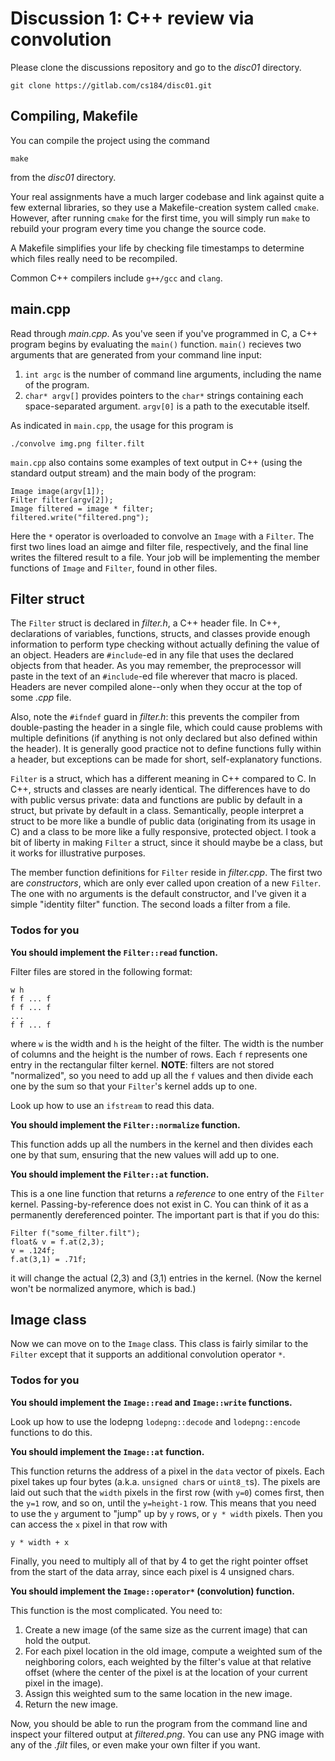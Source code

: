 # Discussion 1: C++ review via convolution

Please clone the discussions repository and go to the *disc01* directory.

    git clone https://gitlab.com/cs184/disc01.git

## Compiling, Makefile
You can compile the project using the command

    make

from the *disc01* directory.

Your real assignments have a much larger codebase and link against quite a few external libraries, so they use a Makefile-creation system called `cmake`. However, after running `cmake` for the first time, you will simply run `make` to rebuild your program every time you change the source code.

A Makefile simplifies your life by checking file timestamps to determine which files really need to be recompiled.

Common C++ compilers include `g++/gcc` and `clang`.

## main.cpp

Read through *main.cpp*. As you've seen if you've programmed in C, a C++ program begins by evaluating the `main()` function. `main()` recieves two arguments that are generated from your command line input:

1. `int argc` is the number of command line arguments, including the name of the program.
2. `char* argv[]` provides pointers to the `char*` strings containing each space-separated argument. `argv[0]` is a path to the executable itself.

As indicated in `main.cpp`, the usage for this program is

    ./convolve img.png filter.filt

`main.cpp` also contains some examples of text output in  C++ (using the standard output stream) and the main body of the program:


    Image image(argv[1]);
    Filter filter(argv[2]);
    Image filtered = image * filter;
    filtered.write("filtered.png");


Here the `*` operator is overloaded to convolve an `Image` with a `Filter`. The first two lines load an aimge and filter file, respectively, and the final line writes the filtered result to a file. Your job will be implementing the member functions of `Image` and `Filter`, found in other files.

## Filter struct

The `Filter` struct is declared in *filter.h*, a C++ header file. In C++, declarations of variables, functions, structs, and classes provide enough information to perform type checking without actually defining the value of an object. Headers are `#include`-ed in any file that uses the declared objects from that header. As you may remember, the preprocessor will paste in the text of an `#include`-ed file wherever that macro is placed. Headers are never compiled alone--only when they occur at the top of some *.cpp* file.

Also, note the `#ifndef` guard in *filter.h*: this prevents the compiler from double-pasting the header in a single file, which could cause problems with multiple definitions (if anything is not only declared but also defined within the header). It is generally good practice not to define functions fully within a header, but exceptions can be made for short, self-explanatory functions.

`Filter` is a struct, which has a different meaning in C++ compared to C. In C++, structs and classes are nearly identical. The differences have to do with public versus private: data and functions are public by default in a struct, but private by default in a class. Semantically, people interpret a struct to be more like a bundle of public data (originating from its usage in C) and a class to be more like a fully responsive, protected object. I took a bit of liberty in making `Filter` a struct, since it should maybe be a class, but it works for illustrative purposes.

The member function definitions for `Filter` reside in *filter.cpp*. The first two are *constructors*, which are only ever called upon creation of a new `Filter`. The one with no arguments is the default constructor, and I've given it a simple "identity filter" function. The second loads a filter from a file.

### Todos for you

**You should implement the `Filter::read` function.**

Filter files are stored in the following format:


    w h
    f f ... f
    f f ... f
    ...
    f f ... f


where `w` is the width and `h` is the height of the filter. The width is the number of columns and the height is the number of rows. Each `f` represents one entry in the rectangular filter kernel. **NOTE**: filters are not stored "normalized", so you need to add up all the `f` values and then divide each one by the sum so that your `Filter`'s kernel adds up to one.

Look up how to use an `ifstream` to read this data.

**You should implement the `Filter::normalize` function.**

This function adds up all the numbers in the kernel and then divides each one by that sum, ensuring that the new values will add up to one.

**You should implement the `Filter::at` function.**

This is a one line function that returns a *reference* to one entry of the `Filter` kernel. Passing-by-reference does not exist in C. You can think of it as a permanently dereferenced pointer. The important part is that if you do this:


    Filter f("some_filter.filt");
    float& v = f.at(2,3);
    v = .124f;
    f.at(3,1) = .71f;


it will change the actual (2,3) and (3,1) entries in the kernel. (Now the kernel won't be normalized anymore, which is bad.)

## Image class

Now we can move on to the `Image` class. This class is fairly similar to the `Filter` except that it supports an additional convolution operator `*`.

### Todos for you

**You should implement the `Image::read` and `Image::write` functions.**

Look up how to use the lodepng `lodepng::decode` and `lodepng::encode` functions to do this.

**You should implement the `Image::at` function.**

This function returns the address of a pixel in the `data` vector of pixels. Each pixel takes up four bytes (a.k.a. `unsigned char`s or `uint8_t`s). The pixels are laid out such that the `width` pixels in the first row (with `y=0`) comes first, then the `y=1` row, and so on, until the `y=height-1` row. This means that you need to use the `y` argument to "jump" up by `y` rows, or `y * width` pixels. Then you can access the `x` pixel in that row with


    y * width + x


Finally, you need to multiply all of that by 4 to get the right pointer offset from the start of the data array, since each pixel is 4 unsigned chars.

**You should implement the `Image::operator*` (convolution) function.**

This function is the most complicated. You need to:

1. Create a new image (of the same size as the current image) that can hold the output.
2. For each pixel location in the old image, compute a weighted sum of the neighboring colors, each weighted by the filter's value at that relative offset (where the center of the pixel is at the location of your current pixel in the image).
3. Assign this weighted sum to the same location in the new image.
4. Return the new image.

Now, you should be able to run the program from the command line and inspect your filtered output at *filtered.png*. You can use any PNG image with any of the *.filt* files, or even make your own filter if you want.

